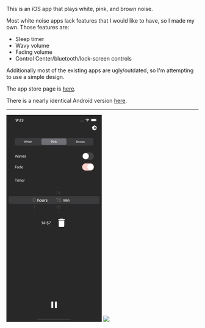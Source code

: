 This is an iOS app that plays white, pink, and brown noise.

Most white noise apps lack features that I would like to have, so I made my own. Those features are:
* Sleep timer
* Wavy volume
* Fading volume
* Control Center/bluetooth/lock-screen controls

Additionally most of the existing apps are ugly/outdated, so I'm attempting to use a simple design.

The app store page is [here](https://itunes.apple.com/us/app/white-noise-plus/id1281372285?mt=8).

There is a nearly identical Android version [here](https://github.com/davidalbers/whitenoise).

---

<img src="/main_screenshot.png" width="250">
<img src="/widget_screenshot.png" width="250">
